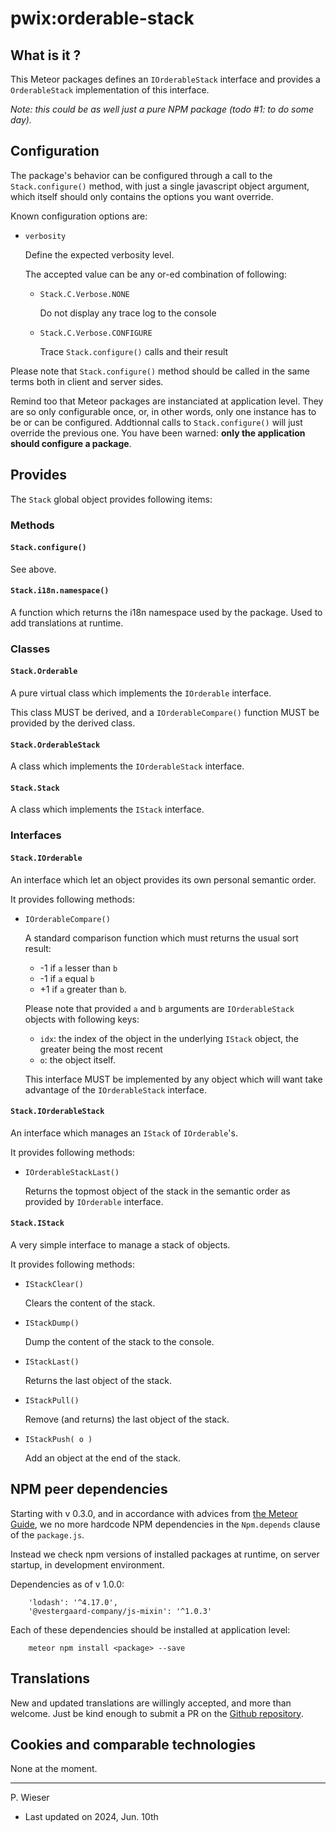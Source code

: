 # pwix:orderable-stack

## What is it ?

This Meteor packages defines an `IOrderableStack` interface and provides a `OrderableStack` implementation of this interface.

_Note: this could be as well just a pure NPM package (todo #1: to do some day)._

## Configuration

The package's behavior can be configured through a call to the `Stack.configure()` method, with just a single javascript object argument, which itself should only contains the options you want override.

Known configuration options are:

- `verbosity`

    Define the expected verbosity level.

    The accepted value can be any or-ed combination of following:

    - `Stack.C.Verbose.NONE`

        Do not display any trace log to the console

    - `Stack.C.Verbose.CONFIGURE`

        Trace `Stack.configure()` calls and their result

Please note that `Stack.configure()` method should be called in the same terms both in client and server sides.

Remind too that Meteor packages are instanciated at application level. They are so only configurable once, or, in other words, only one instance has to be or can be configured. Addtionnal calls to `Stack.configure()` will just override the previous one. You have been warned: **only the application should configure a package**.

## Provides

The `Stack` global object provides following items:

### Methods

#### `Stack.configure()`

See above.

#### `Stack.i18n.namespace()`

A function which returns the i18n namespace used by the package. Used to add translations at runtime.

### Classes

#### `Stack.Orderable`

A pure virtual class which implements the `IOrderable` interface.

This class MUST be derived, and a `IOrderableCompare()` function MUST be provided by the derived class.

#### `Stack.OrderableStack`

A class which implements the `IOrderableStack` interface.

#### `Stack.Stack`

A class which implements the `IStack` interface.

### Interfaces

#### `Stack.IOrderable`

An interface which let an object provides its own personal semantic order.

It provides following methods:

- `IOrderableCompare()`

    A standard comparison function which must returns the usual sort result:

    - -1 if `a` lesser than `b`
    - -1 if `a` equal `b`
    - +1 if `a` greater than `b`.

    Please note that provided `a` and `b` arguments are `IOrderableStack` objects with following keys:

    - `idx`: the index of the object in the underlying `IStack` object, the greater being the most recent
    - `o`: the object itself.

    This interface MUST be implemented by any object which will want take advantage of the `IOrderableStack` interface.

#### `Stack.IOrderableStack`

An interface which manages an `IStack` of `IOrderable`'s.

It provides following methods:

- `IOrderableStackLast()`

    Returns the topmost object of the stack in the semantic order as provided by `IOrderable` interface.

#### `Stack.IStack`

A very simple interface to manage a stack of objects.

It provides following methods:

- `IStackClear()`

    Clears the content of the stack.

- `IStackDump()`

    Dump the content of the stack to the console.

- `IStackLast()`

    Returns the last object of the stack.

- `IStackPull()`

    Remove (and returns) the last object of the stack.

- `IStackPush( o )`

    Add an object at the end of the stack.

## NPM peer dependencies

Starting with v 0.3.0, and in accordance with advices from [the Meteor Guide](https://guide.meteor.com/writing-atmosphere-packages.html#peer-npm-dependencies), we no more hardcode NPM dependencies in the `Npm.depends` clause of the `package.js`.

Instead we check npm versions of installed packages at runtime, on server startup, in development environment.

Dependencies as of v 1.0.0:
```
    'lodash': '^4.17.0',
    '@vestergaard-company/js-mixin': '^1.0.3'
```

Each of these dependencies should be installed at application level:
```
    meteor npm install <package> --save
```

## Translations

New and updated translations are willingly accepted, and more than welcome. Just be kind enough to submit a PR on the [Github repository](https://github.com/trychlos/pwix-orderable-stack/pulls).

## Cookies and comparable technologies

None at the moment.

---
P. Wieser
- Last updated on 2024, Jun. 10th
